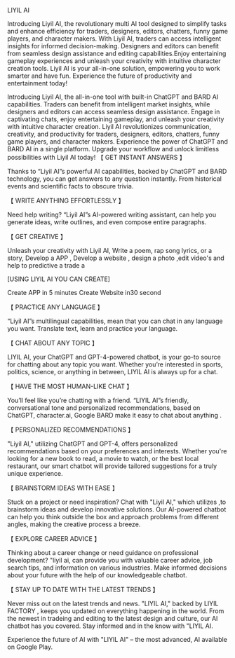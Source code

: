 LIYIL AI

Introducing Liyil AI, the revolutionary multi AI tool designed to simplify tasks and enhance efficiency for traders, designers, editors, chatters, funny game players, and character makers. With Liyil AI, traders can access intelligent insights for informed decision-making. Designers and editors can benefit from seamless design assistance and editing capabilities.Enjoy entertaining gameplay experiences and unleash your creativity with intuitive character creation tools. Liyil AI is your all-in-one solution, empowering you to work smarter and have fun. Experience the future of productivity and entertainment today!

Introducing Liyil AI, the all-in-one tool with built-in ChatGPT and BARD AI capabilities. Traders can benefit from intelligent market insights, while designers and editors can access seamless design assistance. Engage in captivating chats, enjoy entertaining gameplay, and unleash your creativity with intuitive character creation. Liyil AI revolutionizes communication, creativity, and productivity for traders, designers, editors, chatters, funny game players, and character makers. Experience the power of ChatGPT and BARD AI in a single platform. Upgrade your workflow and unlock limitless possibilities with Liyil AI today!
【 GET INSTANT ANSWERS 】

Thanks to “Liyil AI”s powerful AI capabilities, backed by ChatGPT and BARD technology, you can get answers to any question instantly. From historical events and scientific facts to obscure trivia.

【 WRITE ANYTHING EFFORTLESSLY 】

Need help writing? “Liyil AI”s AI-powered writing assistant, can help you generate ideas, write outlines, and even compose entire paragraphs.

【 GET CREATIVE 】

Unleash your creativity with Liyil AI, Write a poem, rap song lyrics, or a story, Develop a APP , Develop a website , design a photo ,edit video's and help to
predictive a trade a

[USING LIYIL AI YOU CAN CREATE]

Create APP in 5 minutes
Create Website in30 second

【 PRACTICE ANY LANGUAGE 】

“Liyil AI”s multilingual capabilities, mean that you can chat in any language you want. Translate text, learn and practice your language.

【 CHAT ABOUT ANY TOPIC 】

LIYIL AI, your ChatGPT and GPT-4-powered chatbot, is your go-to source for chatting about any topic you want. Whether you’re interested in sports, politics, science, or anything in between, LIYIL AI is always up for a chat.

【 HAVE THE MOST HUMAN-LIKE CHAT 】

You’ll feel like you’re chatting with a friend. “LIYIL AI”s friendly, conversational tone and personalized recommendations, based on ChatGPT, character.ai, Google BARD make it easy to chat about anything .

【 PERSONALIZED RECOMMENDATIONS 】

"Liyil AI," utilizing ChatGPT and GPT-4, offers personalized recommendations based on your preferences and interests. Whether you're looking for a new book to read, a movie to watch, or the best local restaurant, our smart chatbot will provide tailored suggestions for a truly unique experience.

【 BRAINSTORM IDEAS WITH EASE 】

Stuck on a project or need inspiration? Chat with "Liyil AI," which utilizes ,to brainstorm ideas and develop innovative solutions. Our AI-powered chatbot can help you think outside the box and approach problems from different angles, making the creative process a breeze.

【 EXPLORE CAREER ADVICE 】

Thinking about a career change or need guidance on professional development? "liyil ai, can provide you with valuable career advice, job search tips, and information on various industries. Make informed decisions about your future with the help of our knowledgeable chatbot.

【 STAY UP TO DATE WITH THE LATEST TRENDS 】

Never miss out on the latest trends and news. "LIYIL AI," backed by LIYIL FACTORY , keeps you updated on everything happening in the world. From the newest in tradeing and editing to the latest design and culture, our AI chatbot has you covered. Stay informed and in the know with "LIYIL AI.

Experience the future of AI with "LIYIL AI" – the most advanced, AI available on Google Play.

